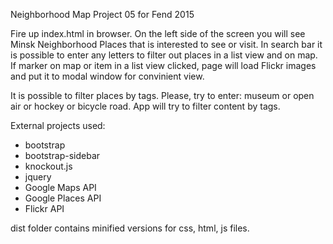 Neighborhood Map Project 05 for Fend 2015

Fire up index.html in browser.
On the left side of the screen you will see Minsk Neighborhood Places that is interested to see or visit.
In search bar it is possible to enter any letters to filter out places in a list view and on map.
If marker on map or item in a list view clicked, page will load Flickr images and put it to modal window for convinient view.

It is possible to filter places by tags.
Please, try to enter: museum or open air or hockey or bicycle road. App will try to filter content by tags.

External projects used:
 - bootstrap
 - bootstrap-sidebar
 - knockout.js
 - jquery
 - Google Maps API
 - Google Places API
 - Flickr API

dist folder contains minified versions for css, html, js files.

